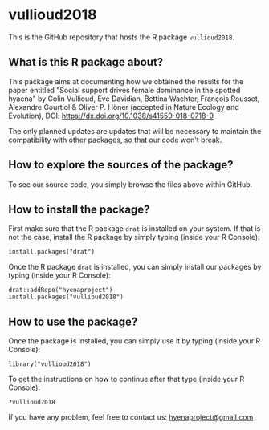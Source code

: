 # vullioud2018

This is the GitHub repository that hosts the R package ```vullioud2018```.


## What is this R package about?

This package aims at documenting how we obtained the
results for the paper entitled "Social support drives female dominance in the spotted hyaena" by Colin Vullioud,
Eve Davidian, Bettina Wachter, François Rousset, Alexandre Courtiol & Oliver P. Höner (accepted in Nature Ecology and Evolution),
DOI: https://dx.doi.org/10.1038/s41559-018-0718-9

The only planned updates are updates that will be necessary to maintain the compatibility with other packages, so that our code won't break.


## How to explore the sources of the package?

To see our source code, you simply browse the files above within GitHub.


## How to install the package?

First make sure that the R package ```drat``` is installed on your system.
If that is not the case, install the R package by simply typing (inside your R Console):

```{r}
install.packages("drat")
```

Once the R package ```drat``` is installed, you can simply install our packages by typing (inside your R Console):

```{r}
drat::addRepo("hyenaproject")
install.packages("vullioud2018")
```


## How to use the package?

Once the package is installed, you can simply use it by typing (inside your R Console):

```{r}
library("vullioud2018")
```

To get the instructions on how to continue after that type (inside your R Console):
```{r}
?vullioud2018
```

If you have any problem, feel free to contact us: hyenaproject@gmail.com
